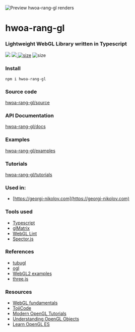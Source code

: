 ![Preview hwoa-rang-gl renders](https://gnikoloff.github.io/hwoa-rang-gl/examples/dist/assets/textures/hwoa-rang-gl-preview.png)

# hwoa-rang-gl

### Lightweight WebGL Library written in Typescript

[![](https://img.shields.io/npm/v/hwoa-rang-gl)](https://www.npmjs.com/package/hwoa-rang-gl) [![](https://img.shields.io/npm/l/hwoa-rang-gl) ](https://www.npmjs.com/package/hwoa-rang-gl) [![size](https://badgen.net/bundlephobia/minzip/hwoa-rang-gl)](https://bundlephobia.com/result?p=hwoa-rang-gl@0.0.3) ![size](https://badgen.net/npm/types/hwoa-rang-gl)

### Install

`npm i hwoa-rang-gl`

### Source code

[hwoa-rang-gl/source](https://github.com/gnikoloff/hwoa-rang-gl)

### API Documentation

[hwoa-rang-gl/docs](https://gnikoloff.github.io/hwoa-rang-gl/docs)

### Examples

[hwoa-rang-gl/examples](https://gnikoloff.github.io/hwoa-rang-gl/examples/dist)

### Tutorials

[hwoa-rang-gl/tutorials](https://gnikoloff.github.io/hwoa-rang-gl-tutorials/)

### Used in:

- [https://georgi-nikolov.com](https://georgi-nikolov.com)

### Tools used

- [Typescript](https://www.typescriptlang.org/)
- [glMatrix](https://glmatrix.net/)
- [WebGL Lint](https://github.com/greggman/webgl-lint)
- [Spector.js](https://spector.babylonjs.com/)

### References

- [tubugl](https://github.com/kenjiSpecial/tubugl)
- [ogl](https://github.com/oframe/ogl)
- [WebGL2 examples](https://github.com/tsherif/webgl2examples)
- [three.js](https://github.com/mrdoob/three.js/)

### Resources

- [WebGL fundamentals](https://webglfundamentals.org/)
- [TojiCode](https://blog.tojicode.com/)
- [Modern OpenGL Tutorials](http://ogldev.atspace.co.uk/)
- [Understanding OpenGL Objects](https://www.haroldserrano.com/blog/understanding-opengl-objects)
- [Learn OpenGL ES](https://www.learnopengles.com/tag/mipmap/)
